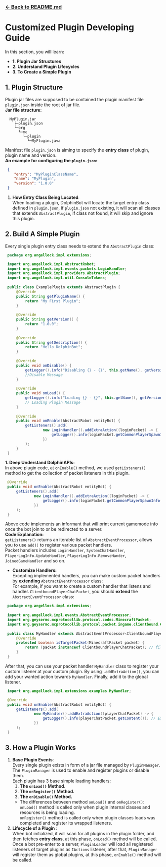 ### **[<- Back to README.md](README.md)**
# Customized Plugin Developing Guide
In this section, you will learn:
- **1. Plugin Jar Structures**
- **2. Understand Plugin Lifecycles**  
- **3. To Create a Simple Plugin**  

## 1. Plugin Structure
  Plugin jar files are supposed to be contained the plugin manifest file `plugin.json` inside the root of jar file.  
  **Jar file structure:**  
  ````text 
    MyPlugin.jar
      ├─plugin.json
      └─org
        └─me
          └─plugin
            └─MyPlugin.java
   ````
  Manifest file `plugin.json` is aiming to specify the **entry class** of plugin, plugin name and version.  
  **An example for configuring the `plugin.json`:**
  ````json
   {
      "entry": "MyPluginClassName",
      "name": "MyPlugin",
      "version": "1.0.0"
   }
  ````
  1. **How Entry Class Being Located**:   
    When loading a plugin, DolphinBot will locate the target entry class defined in `plugin.json`, if `plugin.json` not existing, 
    it will scan all classes that extends `AbstractPlugin`, if class not found, it will skip and ignore this plugin.  

## 2. Build A Simple Plugin
  Every single plugin entry class needs to extend the `AbstractPlugin` class:

   ````java
    package org.angellock.impl.extensions;

    import org.angellock.impl.AbstractRobot;
    import org.angellock.impl.events.packets.LoginHandler;
    import org.angellock.impl.providers.AbstractPlugin;
    import org.angellock.impl.util.ConsoleTokens;
    
    public class ExamplePlugin extends AbstractPlugin {
        @Override
        public String getPluginName() {
            return "My First Plugin";
        }
    
        @Override
        public String getVersion() {
            return "1.0.0";
        }
    
        @Override
        public String getDescription() {
            return "Hello DolphinBot";
        }
    
        @Override
        public void onDisable() {
            getLogger().info("Disabling {} - {}", this.getName(), getVersion());
            //Disable Message
        }
    
        @Override
        public void onLoad() {
            getLogger().info("Loading {} - {}", this.getName(), getVersion());
            // Loading Plugin Message
        }
    
        @Override
        public void onEnable(AbstractRobot entityBot) {
            getListeners().add(
                    new LoginHandler().addExtraAction((loginPacket) -> {
                        getLogger().info(loginPacket.getCommonPlayerSpawnInfo().getGameMode().name());
                    })
            );
        }
    }

   ````
  **1. Deep Understand DolphinAPIs:**  
    In above plugin code, at `onEnable()` method, we used `getListeners()` method to get the collection of packet listeners in this plugin.  
    
   ```java
    @Override
    public void onEnable(AbstractRobot entityBot) {
        getListeners().add(
                new LoginHandler().addExtraAction((loginPacket) -> {
                    getLogger().info(loginPacket.getCommonPlayerSpawnInfo().getGameMode());
                })
        );
    }
   ```
   Above code implements an informant that will print current gamemode info once the bot join to or be redirected to a server.  
   **Code Explanation:**  
   `getListeners()` returns an iterable list of `AbstractEventProcessor`, allows you to use `add()` to register various packet handlers.  
   Packet handlers includes `LoginHandler`, `SystemChatHandler`, `PlayerLogInfo.UpdateHandler`, `PlayerLogInfo.RemoveHander`, `JoinedGameHandler` and so on.  
   - **Customize Handlers:**  
    Excepting implemented handlers, you can make custom packet handlers by **extending** `AbstractEventProcessor` class:  
    For example, if you want to create a custom handler that listens and handles `ClientboundPlayerChatPacket`, you should **extend**
    the `AbstractEventProcessor` class:  
   ````java
    package org.angellock.impl.extensions;
    
    import org.angellock.impl.events.AbstractEventProcessor;
    import org.geysermc.mcprotocollib.protocol.codec.MinecraftPacket;
    import org.geysermc.mcprotocollib.protocol.packet.ingame.clientbound.ClientboundPlayerChatPacket;
    
    public class MyHandler extends AbstractEventProcessor<ClientboundPlayerChatPacket> { // specifying target packet type.
        @Override
        protected boolean isTargetPacket(MinecraftPacket packet) {
            return (packet instanceof ClientboundPlayerChatPacket); // filtering other packet type.
        }
    }

   ````
   After that, you can use your packet handler ``MyHandler`` class to register your custom listener at your custom plugin.
   By using `.addExtraAction()`, you can add your wanted action towards `MyHandler`. Finally, add it to the global listener.  
   ````java
    import org.angellock.impl.extensions.examples.MyHandler;

    @Override
    public void onEnable(AbstractRobot entityBot) {
        getListeners().add(
                new MyHandler().addExtraAction((playerChatPacket) -> {
                    getLogger().info(playerChatPacket.getContent()); // Example Action.
                })
        );
    }
   ````
## 3. How a Plugin Works
  1. **Base Plugin Events**:  
   Every single plugin exists in form of a jar file managed by `PluginManager`. The `PluginManager` is used to enable
   and register plugins or disable them.  
   Each plugin has 3 base simple loading handlers:
     1. **The `onLoad()` Method.**
     2. **The `onRegister()` Method.**
     3. **The `onDisable()` Method.**  
     - The differences between method `onLoad()` and `onRegister()`:  
       `onLoad()` method is called only when plugin internal classes and resources is being loading.  
       `onRegister()` method is called only when plugin classes loads was completed and register its wrapped listeners.
  2. **Lifecycle of a Plugin** :  
     When bot initialized, it will scan for all plugins in the plugin folder, and then fetches **entry class**, at this phase, `onLoad()` method will be called.  
     Once a bot pre-enter to a server, `PluginLoader` will load all registered listeners of target plugins as `IActions` 
     listener, after that, 
     `PluginManager` will register them as global plugins, at this phase, `onEnable()` method will be called.